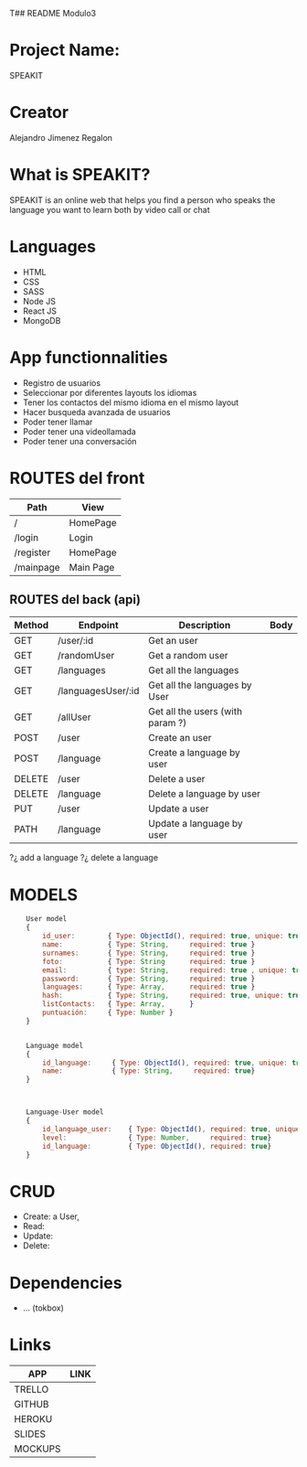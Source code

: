 T## README Modulo3

# Project Name: 
SPEAKIT

# Creator 
Alejandro Jimenez Regalon 

#  What is SPEAKIT? 
SPEAKIT is an online web that helps you find a person who speaks the language you want to learn both by video call or chat

# Languages 
- HTML
- CSS
- SASS
- Node JS
- React JS
- MongoDB

# App functionnalities 
- Registro de usuarios
- Seleccionar por diferentes layouts los idiomas
- Tener los contactos del mismo idioma en el mismo layout
- Hacer busqueda avanzada de usuarios
- Poder tener llamar
- Poder tener una videollamada
- Poder tener una conversación


# ROUTES del front
|   Path          |   View  
|-----------------|---------------------
|   /             |   HomePage  
|   /login        |   Login    
|   /register     |   HomePage    
|   /mainpage     |   Main Page         



## ROUTES del back (api)
|   Method   |  Endpoint                |     Description                          |       Body
|------------|--------------------------|------------------------------------------|------
|    GET     |    /user/:id             |     Get an user                          |
|    GET     |    /randomUser           |     Get a random user                    |
|    GET     |    /languages            |     Get all the languages                |
|    GET     |    /languagesUser/:id    |     Get all the languages by User        |
|    GET     |    /allUser              |     Get all the users (with param ?)     |
|    POST    |    /user                 |     Create an user                       |
|    POST    |    /language             |     Create a language by user            |
|    DELETE  |    /user                 |     Delete a user                        |
|    DELETE  |    /language             |     Delete a language by user            |
|    PUT     |    /user                 |     Update a user                        |
|    PATH    |    /language             |     Update a language by user            |

?¿ add a language 
?¿ delete a language

# MODELS 

```javascript
    User model
    {
        id_user:        { Type: ObjectId(), required: true, unique: true}
        name:           { Type: String,     required: true }
        surnames:       { Type: String,     required: true }
        foto:           { Type: String      required: true }
        email:          { type: String,     required: true , unique: true}
        password:       { Type: String,     required: true }
        languages:      { Type: Array,      required: true }
        hash:           { Type: String,     required: true, unique: true}
        listContacts:   { Type: Array,      }
        puntuación:     { Type: Number }
    }   


    Language model
    {
        id_language:     { Type: ObjectId(), required: true, unique: true}
        name:            { Type: String,     required: true}
    }



    Language-User model
    {
        id_language_user:    { Type: ObjectId(), required: true, unique: true}
        level:               { Type: Number,     required: true}
        id_language:         { Type: ObjectId(), required: true}
    }

```

#  CRUD 
- Create: a User, 
- Read: 
- Update: 
- Delete: 



# Dependencies 
- ... (tokbox)
# Links 

|   APP    |  LINK    |  
|-------------|--------------|
|    TRELLO     |    |           
|    GITHUB     |    |               
|    HEROKU     |    |              
|    SLIDES     |    |              
|    MOCKUPS    |    |
